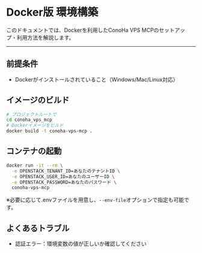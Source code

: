 # Docker版 環境構築

このドキュメントでは、Dockerを利用したConoHa VPS MCPのセットアップ・利用方法を解説します。

---

## 前提条件

- Dockerがインストールされていること（Windows/Mac/Linux対応）

## イメージのビルド

```sh
# プロジェクトルートで
cd conoha_vps_mcp
# Dockerイメージをビルド
docker build -t conoha-vps-mcp .
```

## コンテナの起動

```sh
docker run -it --rm \
  -e OPENSTACK_TENANT_ID=あなたのテナントID \
  -e OPENSTACK_USER_ID=あなたのユーザーID \
  -e OPENSTACK_PASSWORD=あなたのパスワード \
  conoha-vps-mcp
```

※必要に応じて.envファイルを用意し、`--env-file`オプションで指定も可能です。

## よくあるトラブル

- 認証エラー：環境変数の値が正しいか確認してください

